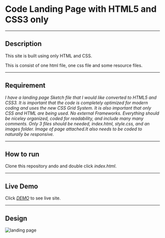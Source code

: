 # Code Landing Page with HTML5 and CSS3 only

---

## Description

This site is built using only HTML and CSS.

This is consist of one html file, one css file and some resource files.

---

## Requirement

*I have a landing page Sketch file that I would like converted to HTML5 and CSS3. It is important that the code is completely optimized for modern coding and uses the new CSS Grid System. It is also important that only CSS and HTML are being used. No external Frameworks. Everything should be niceley organized, coded for readability, and include many many comments. Only 3 files should be needed, index.html, style.css, and an images folder. Image of page attached.It also needs to be coded to naturally be responsive.*

---

## How to run

Clone this repository ando  and double click *index.html*.

---

## Live Demo

Click [*DEMO*](https://spendo.herokuapp.com/) to see live site.

---

## Design

![landing page](https://github.com/denisp107/Spendo-Landing-Page/blob/master/assets/img/home.png?raw=true)